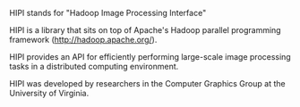 HIPI stands for "Hadoop Image Processing Interface"

HIPI is a library that sits on top of Apache's Hadoop parallel programming framework (http://hadoop.apache.org/).

HIPI provides an API for efficiently performing large-scale image processing tasks in a distributed computing environment.

HIPI was developed by researchers in the Computer Graphics Group at the University of Virginia.